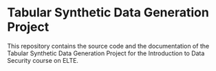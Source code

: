 # Tabular Synthetic Data Generation Project

This repository contains the source code and the documentation of the Tabular Synthetic Data Generation Project for the Introduction to Data Security course on ELTE.
